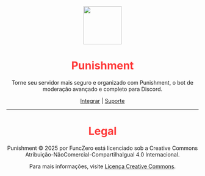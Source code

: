 <div align="center">
  <img src="https://github.com/funczero/Punishment/raw/d34cfc1737cf5d5dabd64f8597f0253267a7ad68/src/data/d7f8c136f3cd378eaefe967bbea30110%20(1).png" width="100">

  <h1 style="color:#fe3838;">Punishment</h1>  

  <p>Torne seu servidor mais seguro e organizado com Punishment, o bot de moderação avançado e completo para Discord.</p>

  <p>
    <a href="https://discord.com/oauth2/authorize?client_id=1155843839932764253&permissions=8&integration_type=0&scope=bot+applications.commands">Integrar</a> | 
    <a href="https://discord.gg/p4ANxp5TKf">Suporte</a>
  </p>
</div>

---

<div align="center">
  <h1 style="color:#fe3838;">Legal</h1>

  <p>Punishment © 2025 por FuncZero está licenciado sob a Creative Commons Atribuição-NãoComercial-CompartilhaIgual 4.0 Internacional.</p>  
  <p>Para mais informações, visite <a href="https://creativecommons.org/licenses/by-nc-sa/4.0/legalcode.pt">Licença Creative Commons</a>.</p>
</div>
